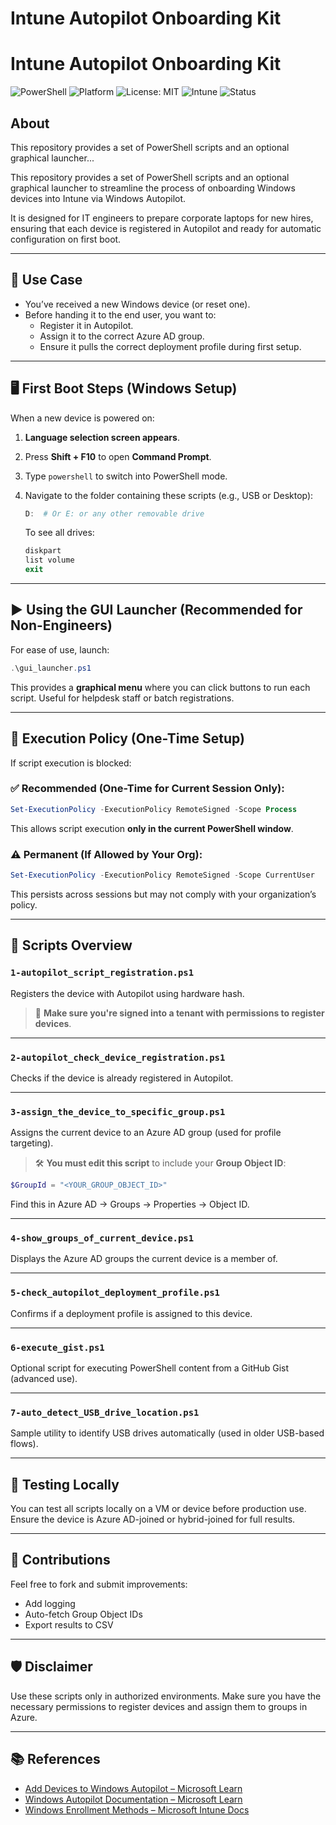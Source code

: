 # Intune Autopilot Onboarding Kit

# Intune Autopilot Onboarding Kit

![PowerShell](https://img.shields.io/badge/PowerShell-7+-blue?logo=powershell)
![Platform](https://img.shields.io/badge/Platform-Windows%2010%2F11-lightgrey?logo=windows)
![License: MIT](https://img.shields.io/badge/License-MIT-green.svg)
![Intune](https://img.shields.io/badge/Endpoint%20Management-Intune-blueviolet?logo=microsoft)
![Status](https://img.shields.io/badge/Status-Stable-brightgreen)

## About
This repository provides a set of PowerShell scripts and an optional graphical launcher...


This repository provides a set of PowerShell scripts and an optional graphical launcher to streamline the process of onboarding Windows devices into Intune via Windows Autopilot.

It is designed for IT engineers to prepare corporate laptops for new hires, ensuring that each device is registered in Autopilot and ready for automatic configuration on first boot.

---

## 🧭 Use Case

- You’ve received a new Windows device (or reset one).
- Before handing it to the end user, you want to:
  - Register it in Autopilot.
  - Assign it to the correct Azure AD group.
  - Ensure it pulls the correct deployment profile during first setup.

---

## 🖥️ First Boot Steps (Windows Setup)

When a new device is powered on:

1. **Language selection screen appears**.
2. Press **Shift + F10** to open **Command Prompt**.
3. Type `powershell` to switch into PowerShell mode.
4. Navigate to the folder containing these scripts (e.g., USB or Desktop):
   ```powershell
   D:  # Or E: or any other removable drive
   ```

   To see all drives:
   ```powershell
   diskpart
   list volume
   exit
   ```

---

## ▶️ Using the GUI Launcher (Recommended for Non-Engineers)

For ease of use, launch:

```powershell
.\gui_launcher.ps1
```

This provides a **graphical menu** where you can click buttons to run each script. Useful for helpdesk staff or batch registrations.

---

## 🔐 Execution Policy (One-Time Setup)

If script execution is blocked:

### ✅ Recommended (One-Time for Current Session Only):
```powershell
Set-ExecutionPolicy -ExecutionPolicy RemoteSigned -Scope Process
```

This allows script execution **only in the current PowerShell window**.

### ⚠️ Permanent (If Allowed by Your Org):
```powershell
Set-ExecutionPolicy -ExecutionPolicy RemoteSigned -Scope CurrentUser
```

This persists across sessions but may not comply with your organization’s policy.

---

## 📁 Scripts Overview

### `1-autopilot_script_registration.ps1`
Registers the device with Autopilot using hardware hash.

> 🔧 **Make sure you're signed into a tenant with permissions to register devices**.

---

### `2-autopilot_check_device_registration.ps1`
Checks if the device is already registered in Autopilot.

---

### `3-assign_the_device_to_specific_group.ps1`
Assigns the current device to an Azure AD group (used for profile targeting).

> 🛠️ **You must edit this script** to include your **Group Object ID**:
```powershell
$GroupId = "<YOUR_GROUP_OBJECT_ID>"
```

Find this in Azure AD → Groups → Properties → Object ID.

---

### `4-show_groups_of_current_device.ps1`
Displays the Azure AD groups the current device is a member of.

---

### `5-check_autopilot_deployment_profile.ps1`
Confirms if a deployment profile is assigned to this device.

---

### `6-execute_gist.ps1`
Optional script for executing PowerShell content from a GitHub Gist (advanced use).

---

### `7-auto_detect_USB_drive_location.ps1`
Sample utility to identify USB drives automatically (used in older USB-based flows).

---

## 🧪 Testing Locally

You can test all scripts locally on a VM or device before production use. Ensure the device is Azure AD-joined or hybrid-joined for full results.

---

## 👥 Contributions

Feel free to fork and submit improvements:
- Add logging
- Auto-fetch Group Object IDs
- Export results to CSV

---

## 🛡️ Disclaimer

Use these scripts only in authorized environments. Make sure you have the necessary permissions to register devices and assign them to groups in Azure.

---

## 📚 References

- [Add Devices to Windows Autopilot – Microsoft Learn](https://learn.microsoft.com/en-us/autopilot/add-devices)
- [Windows Autopilot Documentation – Microsoft Learn](https://learn.microsoft.com/en-us/mem/autopilot/)
- [Windows Enrollment Methods – Microsoft Intune Docs](https://learn.microsoft.com/en-us/mem/intune/enrollment/windows-enrollment-methods)

